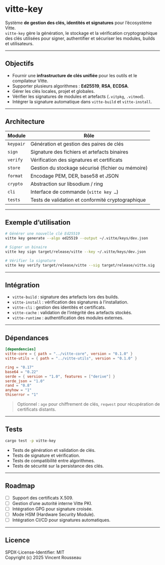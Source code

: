 

# vitte-key

Système **de gestion des clés, identités et signatures** pour l’écosystème Vitte.  
`vitte-key` gère la génération, le stockage et la vérification cryptographique des clés utilisées pour signer, authentifier et sécuriser les modules, builds et utilisateurs.

---

## Objectifs

- Fournir une **infrastructure de clés unifiée** pour les outils et le compilateur Vitte.  
- Supporter plusieurs algorithmes : **Ed25519**, **RSA**, **ECDSA**.  
- Gérer les clés locales, projet et globales.  
- Vérifier les signatures de modules et artefacts (`.vitpkg`, `.vitmod`).  
- Intégrer la signature automatique dans `vitte-build` et `vitte-install`.

---

## Architecture

| Module        | Rôle |
|---------------|------|
| `keypair`     | Génération et gestion des paires de clés |
| `sign`        | Signature des fichiers et artefacts binaires |
| `verify`      | Vérification des signatures et certificats |
| `store`       | Gestion du stockage sécurisé (fichier ou mémoire) |
| `format`      | Encodage PEM, DER, base58 et JSON |
| `crypto`      | Abstraction sur libsodium / ring |
| `cli`         | Interface de commande (`vitte key …`) |
| `tests`       | Tests de validation et conformité cryptographique |

---

## Exemple d’utilisation

```bash
# Générer une nouvelle clé Ed25519
vitte key generate --algo ed25519 --output ~/.vitte/keys/dev.json

# Signer un binaire
vitte key sign target/release/vitte --key ~/.vitte/keys/dev.json

# Vérifier la signature
vitte key verify target/release/vitte --sig target/release/vitte.sig
```

---

## Intégration

- `vitte-build` : signature des artefacts lors des builds.  
- `vitte-install` : vérification des signatures à l’installation.  
- `vitte-cli` : gestion des identités et certificats.  
- `vitte-cache` : validation de l’intégrité des artefacts stockés.  
- `vitte-runtime` : authentification des modules externes.

---

## Dépendances

```toml
[dependencies]
vitte-core = { path = "../vitte-core", version = "0.1.0" }
vitte-utils = { path = "../vitte-utils", version = "0.1.0" }

ring = "0.17"
base64 = "0.22"
serde = { version = "1.0", features = ["derive"] }
serde_json = "1.0"
rand = "0.8"
anyhow = "1"
thiserror = "1"
``` 

> Optionnel : `age` pour chiffrement de clés, `reqwest` pour récupération de certificats distants.

---

## Tests

```bash
cargo test -p vitte-key
```

- Tests de génération et validation de clés.  
- Tests de signature et vérification.  
- Tests de compatibilité entre algorithmes.  
- Tests de sécurité sur la persistance des clés.

---

## Roadmap

- [ ] Support des certificats X.509.  
- [ ] Gestion d’une autorité interne Vitte PKI.  
- [ ] Intégration GPG pour signature croisée.  
- [ ] Mode HSM (Hardware Security Module).  
- [ ] Intégration CI/CD pour signatures automatiques.

---

## Licence

SPDX-License-Identifier: MIT  
Copyright (c) 2025 Vincent Rousseau